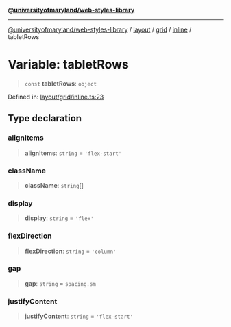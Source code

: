 [**@universityofmaryland/web-styles-library**](../../../../../../README.md)

***

[@universityofmaryland/web-styles-library](../../../../../../README.md) / [layout](../../../../../README.md) / [grid](../../../README.md) / [inline](../README.md) / tabletRows

# Variable: tabletRows

> `const` **tabletRows**: `object`

Defined in: [layout/grid/inline.ts:23](https://github.com/UMD-Digital/design-system/blob/7fa144f196ef5f0ef2b372670136735f5a5c9236/packages/styles/source/layout/grid/inline.ts#L23)

## Type declaration

### alignItems

> **alignItems**: `string` = `'flex-start'`

### className

> **className**: `string`[]

### display

> **display**: `string` = `'flex'`

### flexDirection

> **flexDirection**: `string` = `'column'`

### gap

> **gap**: `string` = `spacing.sm`

### justifyContent

> **justifyContent**: `string` = `'flex-start'`
